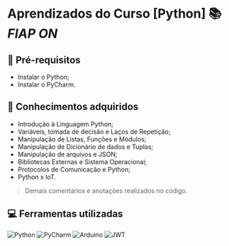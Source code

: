 # Aprendizados do Curso [Python] 📚 *FIAP ON*

<h2 id="Pré-requisitos">🚀 Pré-requisitos</h2>

- Instalar o Python;
- Instalar o PyCharm.

<h2 id="Conhecimentos adquiridos">📝 Conhecimentos adquiridos</h2>

- Introdução à Linguagem Python;   	   	   
- Variáveis, tomada de decisão e Laços de Repetição;   	   	   
- Manipulação de Listas, Funções e Módulos;    	   	   
- Manipulação de Dicionário de dados e Tuplas;    	   	   
- Manipulação de arquivos e JSON;   	   	   
- Bibliotecas Externas e Sistema Operacional;  	   	   
- Protocolos de Comunicação e Python;   	   
- Python x IoT.

>Demais comentários e anotações realizados no código.

<h2 id="Ferramentas Ferramentas">💻 Ferramentas utilizadas</h2>

![Python](https://img.shields.io/badge/python-3670A0?style=for-the-badge&logo=python&logoColor=ffdd54)
![PyCharm](https://img.shields.io/badge/pycharm-143?style=for-the-badge&logo=pycharm&logoColor=black&color=black&labelColor=green) ![Arduino](https://img.shields.io/badge/-Arduino-00979D?style=for-the-badge&logo=Arduino&logoColor=white) ![JWT](https://img.shields.io/badge/JWT-black?style=for-the-badge&logo=JSON%20web%20tokens)
